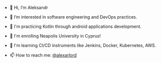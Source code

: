 - 👋 Hi, I’m Aleksandr
- 👀 I’m interested in software engineering and DevOps practices.

- 🌱 I'm practicing Kotlin through android applications development. 
- 📖 I'm enrolling Neapolis University in Cyprus!
- 💞️ I'm learning CI/CD instruments like Jenkins, Docker, Kubernetes, AWS.
- 📫 How to reach me: [@alexarlord](https://t.me/alexarlord)

